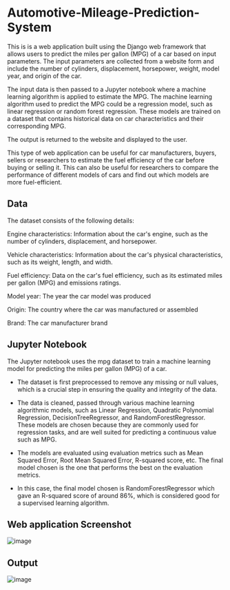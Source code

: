 
# Automotive-Mileage-Prediction-System
This is is a web application built using the Django web framework that allows users to predict the miles per gallon (MPG) of a car based on input parameters. The input parameters are collected from a website form and include the number of cylinders, displacement, horsepower, weight, model year, and origin of the car.

The input data is then passed to a Jupyter notebook where a machine learning algorithm is applied to estimate the MPG. The machine learning algorithm used to predict the MPG could be a regression model, such as linear regression or random forest regression. These models are trained on a dataset that contains historical data on car characteristics and their corresponding MPG.

The output is returned to the website and displayed to the user.

This type of web application can be useful for car manufacturers, buyers, sellers or researchers to estimate the fuel efficiency of the car before buying or selling it. This can also be useful for researchers to compare the performance of different models of cars and find out which models are more fuel-efficient.

## Data

The dataset consists of the following details:

Engine characteristics: Information about the car's engine, such as the number of cylinders, displacement, and horsepower.

Vehicle characteristics: Information about the car's physical characteristics, such as its weight, length, and width.

Fuel efficiency: Data on the car's fuel efficiency, such as its estimated miles per gallon (MPG) and emissions ratings.

Model year: The year the car model was produced

Origin: The country where the car was manufactured or assembled

Brand: The car manufacturer brand


## Jupyter Notebook
The Jupyter notebook  uses the mpg dataset to train a machine learning model for predicting the miles per gallon (MPG) of a car.

- The dataset is first preprocessed to remove any missing or null values, which is a crucial step in ensuring the quality and integrity of the data.

- The data is cleaned, passed through various machine learning algorithmic models, such as Linear Regression, Quadratic Polynomial Regression, DecisionTreeRegressor, and RandomForestRegressor. These models are chosen because they are commonly used for regression tasks, and are well suited for predicting a continuous value such as MPG.

- The models are evaluated using evaluation metrics such as Mean Squared Error, Root Mean Squared Error, R-squared score, etc. The final model chosen is the one that performs the best on the evaluation metrics.

- In this case, the final model chosen is RandomForestRegressor which gave an R-squared score of around 86%, which is considered good for a supervised learning algorithm.

## Web application Screenshot
![image](https://user-images.githubusercontent.com/78245820/214334137-9faeee52-7f4d-4491-acd0-cf57cd0f1a36.png)

## Output
![image](https://user-images.githubusercontent.com/78245820/214334338-38cc2dd6-3681-427b-9ee7-b642b40e3805.png)

